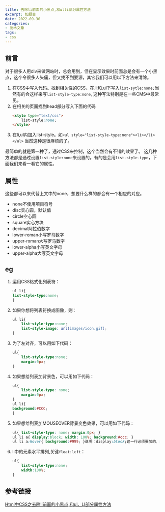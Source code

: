 ```yaml
---
title: 去除li前面的小黑点,和ulli部分属性方法
excerpt: 如题目
date: 2022-09-30
categories:
- 技术文章
tags:
- css
---
```


## 前言
对于很多人用div来做网站时，总会用到，但在显示效果时前面总是会有一个小黑点，这个令很多人头痛，但又找不到要源，其它我们可以用以下方法来清除。
1. 在CSS中写入代码。找到相关性的CSS，在.li和.ul下写入`list-sytle:none;`当然有的会这样来写`list-style-type:none`, 这种写法特别是在一些CMS中最常见。
2. 在相关的页面找到head部分写入下面的代码
    ```html
    <style type="text/css">
        list-style:none;
    </style>
    ```
3. 在li,ul内加入list-style。如`<ul style="list-style-type:none"><li></li></ul>` 当然这种是很麻烦的了。

最简单的就是第一种了，通过CSS来控制，这个当然会有不错的效果了。
这几种方法都是通过设置`list-style:none`来设置的，有的是会用`list-style-type`，下面我们来看一看它的属性。

## 属性
这些都可以来代替上文中的none，想要什么样的都会有一个相应的对应。
- none不使用项目符号
- disc实心圆，默认值
- circle空心圆
- square实心方块
- decimal阿拉伯数字
- lower-roman小写罗马数字
- upper-roman大写罗马数字
- lower-alpha小写英文字母
- upper-alpha大写英文字母

## eg
1. 运用CSS格式化列表符：
    ```css
    ul li{
    list-style-type:none;
    }
    ```
2. 如果你想将列表符换成图像，则：
    ```css
    ul li{
        list-style-type:none;
        list-style-image: url(images/icon.gif);
    }
    ```
3. 为了左对齐，可以用如下代码：
    ```css
    ul{
        list-style-type:none;
        margin:0px;
    }
    ```
4. 如果想给列表加背景色，可以用如下代码：
    ```css
    ul{
        list-style-type: none;
        margin:0px;
    }
    ul li{
    background:#CCC;
    }
    ```
5. 如果想给列表加MOUSEOVER背景变色效果，可以用如下代码：
    ```css
    ul{ list-style-type: none; margin:0px; }
    ul li a{ display:block; width: 100%; background:#ccc; }
    ul li a:hover{ background:#999; }说明：display:block;这一行必须要加的，这样才能块状显示！
    ```
6. li中的元素水平排列,关键`float:left`：
    ```css
    ul{
        list-style-type:none;
        width:100%;
    }
    ```

## 参考链接
[Html中CSS之去除li前面的小黑点,和ul、LI部分属性方法](https://blog.csdn.net/business122/article/details/7973638)


